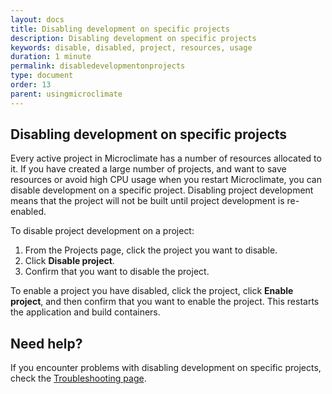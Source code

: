 ```yaml
---
layout: docs
title: Disabling development on specific projects
description: Disabling development on specific projects
keywords: disable, disabled, project, resources, usage
duration: 1 minute
permalink: disabledevelopmentonprojects
type: document
order: 13
parent: usingmicroclimate
---
```


## Disabling development on specific projects

Every active project in Microclimate has a number of resources allocated to it. If you have created a large number of projects, and want to save resources or avoid high CPU usage when you restart Microclimate, you can disable development on a specific project. Disabling project development means that the project will not be built until project development is re-enabled.

To disable project development on a project:
1. From the Projects page, click the project you want to disable.
2. Click **Disable project**.
3. Confirm that you want to disable the project.

To enable a project you have disabled, click the project, click **Enable project**, and then confirm that you want to enable the project. This restarts the application and build containers.

## Need help?
If you encounter problems with disabling development on specific projects, check the [Troubleshooting page](troubleshooting#disabling-development-on-specific-projects).
